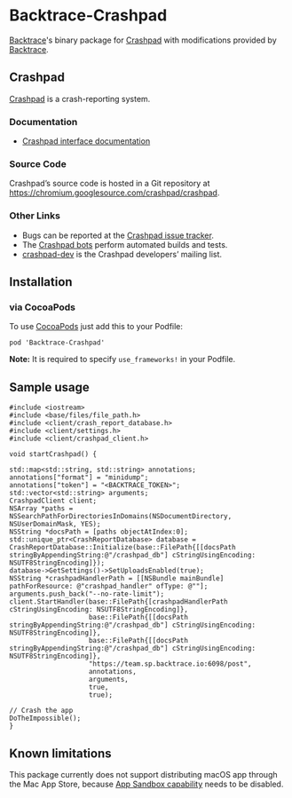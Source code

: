 # Backtrace-Crashpad
[Backtrace](http://backtrace.io/)'s binary package for [Crashpad](https://github.com/backtrace-labs/crashpad) with modifications provided by [Backtrace](https://backtrace.io).

## Crashpad

[Crashpad](https://crashpad.chromium.org/) is a crash-reporting system.

### Documentation
* [Crashpad interface documentation](https://crashpad.chromium.org/doxygen/)

### Source Code

Crashpad’s source code is hosted in a Git repository at
https://chromium.googlesource.com/crashpad/crashpad.

### Other Links

* Bugs can be reported at the [Crashpad issue
  tracker](https://crashpad.chromium.org/bug/).
* The [Crashpad bots](https://ci.chromium.org/p/crashpad/g/main/console)
  perform automated builds and tests.
* [crashpad-dev](https://groups.google.com/a/chromium.org/group/crashpad-dev)
  is the Crashpad developers’ mailing list.

## Installation <a name="installation"></a>

### via CocoaPods <a name="installation-cocoapods"></a>

To use [CocoaPods](https://cocoapods.org) just add this to your Podfile:

```
pod 'Backtrace-Crashpad'
```

**Note:** It is required to specify `use_frameworks!` in your Podfile.

## Sample usage

```objc++
#include <iostream>
#include <base/files/file_path.h>
#include <client/crash_report_database.h>
#include <client/settings.h>
#include <client/crashpad_client.h>

void startCrashpad() {

std::map<std::string, std::string> annotations;
annotations["format"] = "minidump";
annotations["token"] = "<BACKTRACE_TOKEN>";
std::vector<std::string> arguments;
CrashpadClient client;
NSArray *paths = NSSearchPathForDirectoriesInDomains(NSDocumentDirectory, NSUserDomainMask, YES);
NSString *docsPath = [paths objectAtIndex:0];
std::unique_ptr<CrashReportDatabase> database = CrashReportDatabase::Initialize(base::FilePath{[[docsPath stringByAppendingString:@"/crashpad_db"] cStringUsingEncoding: NSUTF8StringEncoding]});
database->GetSettings()->SetUploadsEnabled(true);
NSString *crashpadHandlerPath = [[NSBundle mainBundle] pathForResource: @"crashpad_handler" ofType: @""];
arguments.push_back("--no-rate-limit");
client.StartHandler(base::FilePath{[crashpadHandlerPath cStringUsingEncoding: NSUTF8StringEncoding]},
                    base::FilePath{[[docsPath stringByAppendingString:@"/crashpad_db"] cStringUsingEncoding: NSUTF8StringEncoding]},
                    base::FilePath{[[docsPath stringByAppendingString:@"/crashpad_db"] cStringUsingEncoding: NSUTF8StringEncoding]},
                    "https://team.sp.backtrace.io:6098/post",
                    annotations,
                    arguments,
                    true,
                    true);

// Crash the app
DoTheImpossible();
}
```

## Known limitations

This package currently does not support distributing macOS app through the Mac App Store, because [App Sandbox capability](https://developer.apple.com/documentation/security/app_sandbox_entitlements) needs to be disabled.
